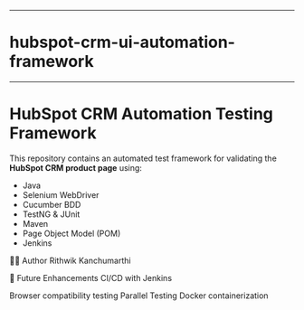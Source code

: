 ----------------------------------------------------------------------
# hubspot-crm-ui-automation-framework
----------------------------------------------------------------------
# HubSpot CRM Automation Testing Framework

This repository contains an automated test framework for validating the **HubSpot CRM product page** using:

- Java
- Selenium WebDriver
- Cucumber BDD
- TestNG & JUnit
- Maven
- Page Object Model (POM)
- Jenkins

👨‍💻 Author
Rithwik Kanchumarthi

📌 Future Enhancements
CI/CD with Jenkins

Browser compatibility testing
Parallel Testing
Docker containerization


